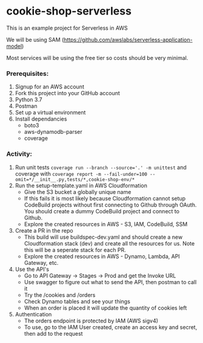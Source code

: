cookie-shop-serverless
======================

This is an example project for Serverless in AWS

We will be using SAM (https://github.com/awslabs/serverless-application-model)

Most services will be using the free tier so costs should be very minimal.


### Prerequisites:
1. Signup for an AWS account
1. Fork this project into your GitHub account
1. Python 3.7
1. Postman
1. Set up a virtual environment
1. Install dependancies
    * boto3
    * aws-dynamodb-parser
    * coverage


### Activity:

1. Run unit tests `coverage run --branch --source='.' -m unittest` and coverage with `coverage report -m --fail-under=100 --omit=*/__init__.py,tests/*,cookie-shop-env/*` 
1. Run the setup-template.yaml in AWS Cloudformation
    * Give the S3 bucket a globally unique name
    * If this fails it is most likely because Cloudformation cannot setup CodeBuild projects without first connecting to Github through OAuth. You should create a dummy CodeBuild project and connect to Github.
    * Explore the created resources in AWS - S3, IAM, CodeBuild, SSM
1. Create a PR in the repo
    * This build will use buildspec-dev.yaml and should create a new Cloudformation stack (dev) and create all the resources for us.  Note this will be a seperate stack for each PR.
    * Explore the created resources in AWS - Dynamo, Lambda, API Gateway, etc.
1. Use the API's
    * Go to API Gateway -> Stages -> Prod and get the Invoke URL
    * Use swagger to figure out what to send the API, then postman to call it
    * Try the /cookies and /orders
    * Check Dynamo tables and see your things
    * When an order is placed it will update the quantity of cookies left
1. Authentication
    * The orders endpoint is protected by IAM (AWS sigv4)
    * To use, go to the IAM User created, create an access key and secret, then add to the request
